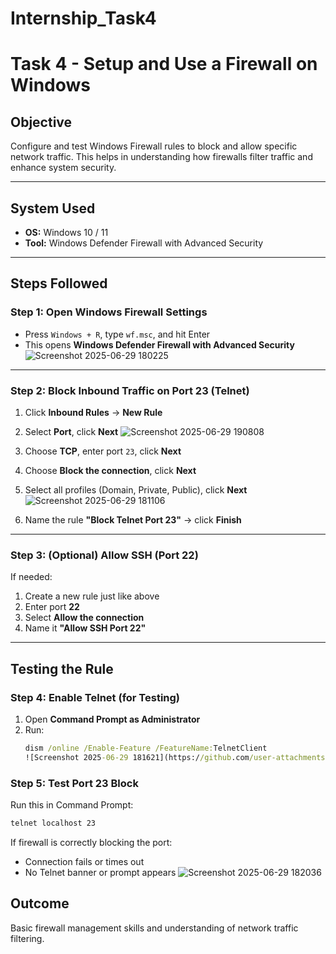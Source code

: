 # Internship_Task4
# Task 4 - Setup and Use a Firewall on Windows

## Objective
Configure and test Windows Firewall rules to block and allow specific network traffic. This helps in understanding how firewalls filter traffic and enhance system security.

---

## System Used
- **OS:** Windows 10 / 11
- **Tool:** Windows Defender Firewall with Advanced Security

---

## Steps Followed

### Step 1: Open Windows Firewall Settings
- Press `Windows + R`, type `wf.msc`, and hit Enter
- This opens **Windows Defender Firewall with Advanced Security**
![Screenshot 2025-06-29 180225](https://github.com/user-attachments/assets/630a896b-c313-4644-9565-b5b855044325)

---

### Step 2: Block Inbound Traffic on Port 23 (Telnet)
1. Click **Inbound Rules** → **New Rule**
2. Select **Port**, click **Next**
   ![Screenshot 2025-06-29 190808](https://github.com/user-attachments/assets/80b3fa93-d59a-439a-8948-144cd151503b)

4. Choose **TCP**, enter port `23`, click **Next**
5. Choose **Block the connection**, click **Next**
6. Select all profiles (Domain, Private, Public), click **Next**
  ![Screenshot 2025-06-29 181106](https://github.com/user-attachments/assets/86df04ca-37cb-4a51-9ed0-efaeedfb155b)


8. Name the rule **"Block Telnet Port 23"** → click **Finish**

---

### Step 3: (Optional) Allow SSH (Port 22)
If needed:
1. Create a new rule just like above
2. Enter port **22**
3. Select **Allow the connection**
4. Name it **"Allow SSH Port 22"**

---

## Testing the Rule

### Step 4: Enable Telnet (for Testing)
1. Open **Command Prompt as Administrator**
2. Run:
   ```cmd
   dism /online /Enable-Feature /FeatureName:TelnetClient
   ![Screenshot 2025-06-29 181621](https://github.com/user-attachments/assets/09b00091-2b98-453a-80ba-f4a774074705)


### Step 5: Test Port 23 Block
Run this in Command Prompt:
```cmd
telnet localhost 23
```
If firewall is correctly blocking the port:
- Connection fails or times out
- No Telnet banner or prompt appears
![Screenshot 2025-06-29 182036](https://github.com/user-attachments/assets/cdbe6d4b-b68b-4376-b2d9-8af22280f709)

## **Outcome** 
Basic firewall management skills and understanding of network traffic filtering.
